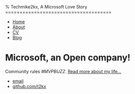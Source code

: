 <html>
	<head>
		% Techmike2kx, A Microsoft Love Story
		=====================================
	</head>
	<body>
		<nav>
    		<ul>
        		<li><a href="/">Home</a></li>
	        	<li><a href="/about">About</a></li>
        		<li><a href="/cv">CV</a></li>
        		<li><a href="/blog">Blog</a></li>
    		</ul>
		</nav>
		<div class="container">
    		<div class="blurb">
        		<h1>Microsoft, an Open company!</h1>
				<p>Community rules <em>#MVPBUZZ</em>. 
          <a href="/about">Read more about my life...</a>
          </p>
    		</div><!-- /.blurb -->
		</div><!-- /.container -->
		<footer>
    		<ul>
        		<li><a href="mailto:mike.martin.1977@outlook.com">email</a></li>
        		<li><a href="https://github.com/t2kx">github.com/t2kx</a></li>
			</ul>
		</footer>
	</body>
</html>
